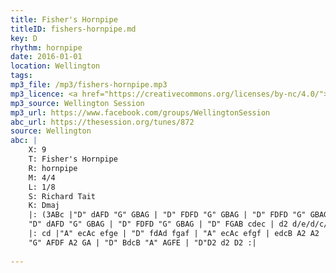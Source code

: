 ```yaml
---
title: Fisher's Hornpipe
titleID: fishers-hornpipe.md
key: D
rhythm: hornpipe
date: 2016-01-01
location: Wellington
tags:
mp3_file: /mp3/fishers-hornpipe.mp3
mp3_licence: <a href="https://creativecommons.org/licenses/by-nc/4.0/">CC-BY-NC-4.0</a>
mp3_source: Wellington Session
mp3_url: https://www.facebook.com/groups/WellingtonSession
abc_url: https://thesession.org/tunes/872
source: Wellington
abc: |
    X: 9
    T: Fisher's Hornpipe
    R: hornpipe
    M: 4/4
    L: 1/8
    S: Richard Tait
    K: Dmaj
    |: (3ABc |"D" dAFD "G" GBAG | "D" FDFD "G" GBAG | "D" FDFD "G" GBAG | "D" FDFD "A" E2 (3ABc |
    "D" dAFD "G" GBAG | "D" FDFD "G" GBAG | "D" FGAB cdec | d2 d/e/d/c/ d2 :|
    |: cd |"A" ecAc efge | "D" fdAd fgaf | "A" ecAc efgf | edcB A2 A2 | "D" BGDG BdcB |
    "G" AFDF A2 GA | "D" BdcB "A" AGFE | "D"D2 d2 D2 :|
    
---
```

